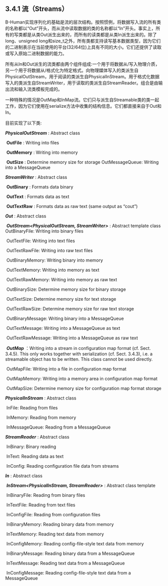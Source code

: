 ## 3.4.1 流（Streams）

B-Human实现序列化的基础是流的层次结构。按照惯例，将数据写入流的所有类的名称都以“Out”开头，而从流中读取数据的类的名称都以“In”开头。事实上，所有的写类都是从类Out派生出来的，而所有的读类都是从类In派生出来的。除了long、unsigned long和size_t之外，所有类都支持读写基本数据类型，因为它们的二进制表示在当前使用的平台(32/64位)上具有不同的大小。它们还提供了读取或写入原始二进制数据的能力。

所有从In和Out派生的流类都由两个组件组成:一个用于将数据从/写入物理介质，另一个用于将数据从/格式化为特定格式。向物理媒体写入的类派生自PhysicalOutStream，用于阅读的类派生自PhysicalInStream。用于格式化数据写入的类派生自StreamWriter，用于读取的类派生自StreamReader。组合是由输出流和输入流类模板完成的。

一种特殊的情况是OutMap和InMap流。它们只与派生自Streamable类的类一起工作，因为它们使用在serialize方法中收集的结构信息。它们都直接来自于Out和In。

目前实现了以下类:

***PhysicalOutStream*** : Abstract class 

​	**OutFile** : Writing into files

​	**OutMemory** : Writing into memory

​	**OutSize** : Determine memory size for storage OutMessageQueue: Writing into a MessageQueue 

***StreamWriter*** : Abstract class 

​	**OutBinary** : Formats data binary

​	**OutText** : Formats data as text

​	**OutTextRaw** : Formats data as raw text (same output as “cout”) 

***Out*** : Abstract class

​	***OutStream<PhysicalOutStream, StreamWriter>*** : Abstract template class OutBinaryFile: Writing into binary files 

​		OutTextFile: Writing into text files

​		OutTextRawFile: Writing into raw text files 

​		OutBinaryMemory: Writing binary into memory 		

​		OutTextMemory: Writing into memory as text 

​		OutTextRawMemory: Writing into memory as raw text

​		OutBinarySize: Determine memory size for binary storage 

​		OutTextSize: Determine memory size for text storage 

​		OutTextRawSize: Determine memory size for raw text storage 

​		OutBinaryMessage: Writing binary into a MessageQueue 

​		OutTextMessage: Writing into a MessageQueue as text 

​		OutTextRawMessage: Writing into a MessageQueue as raw text 

​	***OutMap*** ：Writing into a stream in configuration map format (cf. Sect. 3.4.5). This only works together 	with serialization (cf. Sect. 3.4.3), i.e. a streamable object has to be written. This class cannot be used directly.

​		OutMapFile: Writing into a file in configuration map format

​		OutMapMemory: Writing into a memory area in configuration map format

​		OutMapSize: Determine memory size for configuration map format storage	

***PhysicalInStream*** : Abstract class

​	InFile: Reading from files

​	InMemory: Reading from memory

​	InMessageQueue: Reading from a MessageQueue

***StreamReader*** : Abstract class 

​	InBinary: Binary reading

​	InText: Reading data as text

​	InConfig: Reading configuration file data from streams 

***In*** : Abstract class

​	***InStream<PhysicalInStream, StreamReader>*** : Abstract class template

​		InBinaryFile: Reading from binary files 

​		InTextFile: Reading from text files

​		InConfigFile: Reading from configuration files

​		InBinaryMemory: Reading binary data from memory

​		InTextMemory: Reading text data from memory

​		InConfigMemory: Reading config-file-style text data from memory 

​		InBinaryMessage: Reading binary data from a MessageQueue 

​		InTextMessage: Reading text data from a MessageQueue 

​		InConfigMessage: Reading config-file-style text data from a MessageQueue 